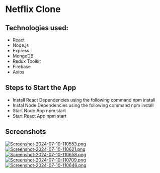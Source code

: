 # Netflix Clone 

## Technologies used:
+ React
+ Node.js
+ Express
+ MongoDB
+ Redux Toolkit
+ Firebase 
+ Axios


## Steps to Start the App

+ Install React Dependencies using the following command
    npm install
+ Instal Node Dependencies using the following command
    npm install
+ Start Node App
    npm start
+ Start React App
    npm start

## Screenshots
[![Screenshot-2024-07-10-110553.png](https://i.postimg.cc/FF6Qt702/Screenshot-2024-07-10-110553.png)](https://postimg.cc/HjbNXWZ2)
[![Screenshot-2024-07-10-110621.png](https://i.postimg.cc/6pJJ3gjc/Screenshot-2024-07-10-110621.png)](https://postimg.cc/svc0H6RG)
[![Screenshot-2024-07-10-110658.png](https://i.postimg.cc/dV2MT6gY/Screenshot-2024-07-10-110658.png)](https://postimg.cc/gx2tCVYS)
[![Screenshot-2024-07-10-110709.png](https://i.postimg.cc/GpdWPY1s/Screenshot-2024-07-10-110709.png)](https://postimg.cc/NKCCBKFg)
[![Screenshot-2024-07-10-110646.png](https://i.postimg.cc/fT0QMDKk/Screenshot-2024-07-10-110646.png)](https://postimg.cc/TpG498BX)
